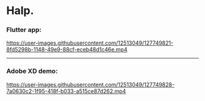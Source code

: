 # Halp.

### Flutter app:

https://user-images.githubusercontent.com/12513049/127749821-8fd5298b-1148-49e9-88cf-eceb48d1c46e.mp4

---

### Adobe XD demo:

https://user-images.githubusercontent.com/12513049/127749828-7a0630c2-1f95-418f-b033-a515ce87d262.mp4
